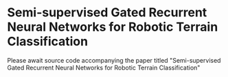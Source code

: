 # Semi-supervised  Gated  Recurrent Neural  Networks for Robotic Terrain Classification

Please await source code accompanying the paper titled "Semi-supervised  Gated  Recurrent Neural  Networks for Robotic Terrain Classification"
